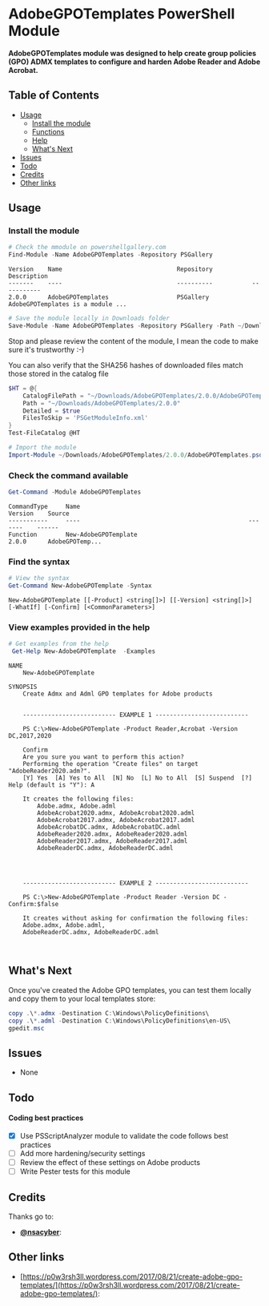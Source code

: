 AdobeGPOTemplates PowerShell Module
===================================

**AdobeGPOTemplates module was designed to help create group policies (GPO) ADMX templates to configure and harden Adobe Reader and Adobe Acrobat.**

## Table of Contents  
* [Usage](#Usage)
  * [Install the module](#Install)
  * [Functions](#Functions)
  * [Help](#Help)
  * [What's Next](#WhatsNext)
* [Issues](#issues)
* [Todo](#Todo)
* [Credits](#Credits)
* [Other links](#Otherlinks)

<a name="Usage"/>

## Usage

<a name="Install"/>

### Install the module

```powershell
# Check the mmodule on powershellgallery.com
Find-Module -Name AdobeGPOTemplates -Repository PSGallery
```
```
Version    Name                                Repository           Description
-------    ----                                ----------           -----------                                   
2.0.0      AdobeGPOTemplates                   PSGallery            AdobeGPOTemplates is a module ...
```

```powershell
# Save the module locally in Downloads folder
Save-Module -Name AdobeGPOTemplates -Repository PSGallery -Path ~/Downloads
```

Stop and please review the content of the module, I mean the code to make sure it's trustworthy :-)

You can also verify that the SHA256 hashes of downloaded files match those stored in the catalog file
```powershell
$HT = @{
    CatalogFilePath = "~/Downloads/AdobeGPOTemplates/2.0.0/AdobeGPOTemplates.cat"
    Path = "~/Downloads/AdobeGPOTemplates/2.0.0"
    Detailed = $true
    FilesToSkip = 'PSGetModuleInfo.xml'
}
Test-FileCatalog @HT
```

```powershell
# Import the module
Import-Module ~/Downloads/AdobeGPOTemplates/2.0.0/AdobeGPOTemplates.psd1 -Force -Verbose
```

<a name="Functions"/>

### Check the command available
```powershell
Get-Command -Module AdobeGPOTemplates
```
```
CommandType     Name                                               Version    Source
-----------     ----                                               -------    ------
Function        New-AdobeGPOTemplate                               2.0.0      AdobeGPOTemp...
```
<a name="Help"/>

### Find the syntax

```powershell
# View the syntax
Get-Command New-AdobeGPOTemplate -Syntax
```
```
New-AdobeGPOTemplate [[-Product] <string[]>] [[-Version] <string[]>] [-WhatIf] [-Confirm] [<CommonParameters>]
```

### View examples provided in the help
```powershell
# Get examples from the help
 Get-Help New-AdobeGPOTemplate  -Examples
```
```
NAME
    New-AdobeGPOTemplate

SYNOPSIS
    Create Admx and Adml GPO templates for Adobe products


    -------------------------- EXAMPLE 1 --------------------------

    PS C:\>New-AdobeGPOTemplate -Product Reader,Acrobat -Version DC,2017,2020

    Confirm
    Are you sure you want to perform this action?
    Performing the operation "Create files" on target "AdobeReader2020.adm?".
    [Y] Yes  [A] Yes to All  [N] No  [L] No to All  [S] Suspend  [?] Help (default is "Y"): A

    It creates the following files:
        Adobe.admx, Adobe.adml
        AdobeAcrobat2020.admx, AdobeAcrobat2020.adml
        AdobeAcrobat2017.admx, AdobeAcrobat2017.adml
        AdobeAcrobatDC.admx, AdobeAcrobatDC.adml
        AdobeReader2020.admx, AdobeReader2020.adml
        AdobeReader2017.admx, AdobeReader2017.adml
        AdobeReaderDC.admx, AdobeReaderDC.adml




    -------------------------- EXAMPLE 2 --------------------------

    PS C:\>New-AdobeGPOTemplate -Product Reader -Version DC -Confirm:$false

    It creates without asking for confirmation the following files:
    Adobe.admx, Adobe.adml,
    AdobeReaderDC.admx, AdobeReaderDC.adml



```
<a name="WhatsNext"/>

## What's Next

Once you've created the Adobe GPO templates, you can test them locally and copy them to your local templates store:
```powershell
copy .\*.admx -Destination C:\Windows\PolicyDefinitions\
copy .\*.adml -Destination C:\Windows\PolicyDefinitions\en-US\
gpedit.msc
```

<a name="Issues"/>

## Issues
 * None

<a name="Todo"/>

## Todo

#### Coding best practices
- [x] Use PSScriptAnalyzer module to validate the code follows best practices
- [ ] Add more hardening/security settings
- [ ] Review the effect of these settings on Adobe products
- [ ] Write Pester tests for this module

<a name="Credits"/>

## Credits
Thanks go to:
* **[@nsacyber](https://github.com/nsacyber/Windows-Secure-Host-Baseline/commits/master/Adobe%20Reader)**: 

<a name="OtherLinks"/>

## Other links
* [https://p0w3rsh3ll.wordpress.com/2017/08/21/create-adobe-gpo-templates/](https://p0w3rsh3ll.wordpress.com/2017/08/21/create-adobe-gpo-templates/): 
   

